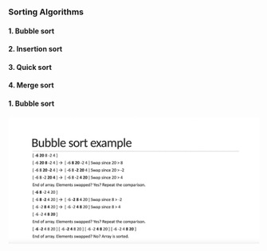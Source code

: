 ### Sorting Algorithms

#### 1. Bubble sort

#### 2. Insertion sort

#### 3. Quick sort

#### 4. Merge sort



#### 1. Bubble sort

![Bubble sort](./buble-sort.png)
